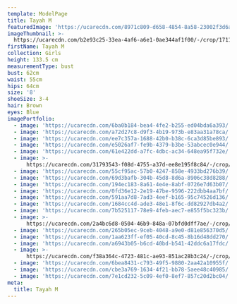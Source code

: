 ```yaml
---
template: ModelPage
title: Tayah M
featuredImage: 'https://ucarecdn.com/8971c809-d658-4854-8a58-23002f3d6a92/'
imageThumbnail: >-
  https://ucarecdn.com/b2e93c25-33ea-4af6-a6e1-0ae344af1f00/-/crop/1711x1909/0,0/-/preview/
firstName: Tayah M
collection: Girls
height: 133.5 cm
measurementType: bust
bust: 62cm
waist: 55cm
hips: 64cm
size: '8'
shoeSize: 3-4
hair: Brown
eyes: Blue
imagePortfolio:
  - image: 'https://ucarecdn.com/6ba0b184-bea4-4fe2-b255-ed04bda6a393/'
  - image: 'https://ucarecdn.com/a72d27c8-d9f3-4b19-973b-e83aa31a78ca/'
  - image: 'https://ucarecdn.com/ee7c357a-1688-42b0-b38c-6ca3d85be893/'
  - image: 'https://ucarecdn.com/e5026af7-fe9b-4379-b3be-53abcec0e944/'
  - image: 'https://ucarecdn.com/61e422dd-a7fc-4dbc-ac34-648ea95f732e/'
  - image: >-
      https://ucarecdn.com/31793543-f08d-4755-a37d-ee8e195f8c84/-/crop/1632x2260/0,0/-/preview/
  - image: 'https://ucarecdn.com/55cf95ac-57b0-4247-858e-4933bd276b39/'
  - image: 'https://ucarecdn.com/69d3bafb-304b-45d8-8d6a-8906c38d8288/'
  - image: 'https://ucarecdn.com/194ec183-8a61-4e4e-8abf-0726e7d63b07/'
  - image: 'https://ucarecdn.com/0fd36e12-2e19-47be-9596-222dbb4aa7bf/'
  - image: 'https://ucarecdn.com/591aa7d8-7ad3-4eef-b165-95c74526d136/'
  - image: 'https://ucarecdn.com/1684cc4d-ade3-48e1-8f6c-dd82927db4a2/'
  - image: 'https://ucarecdn.com/7b525117-78e9-4feb-aec7-e855f5bc323b/'
  - image: >-
      https://ucarecdn.com/2a4bc6d8-0504-46b9-848a-07bfd0dff7ae/-/crop/1633x2260/0,0/-/preview/
  - image: 'https://ucarecdn.com/265b05ec-9ceb-4048-a9e0-d81e856370d5/'
  - image: 'https://ucarecdn.com/1aa623ff-ef05-40cd-8c45-8b16d48dd270/'
  - image: 'https://ucarecdn.com/a6943b05-b6cd-40bd-b541-42ddc6a17fdc/'
  - image: >-
      https://ucarecdn.com/f38a364c-4723-481c-ae93-851ac28b3c24/-/crop/2449x1466/0,0/-/preview/
  - image: 'https://ucarecdn.com/6bea8431-c793-49f5-9880-2aa42a10955f/'
  - image: 'https://ucarecdn.com/cbe3a769-1634-4f21-bb78-5aee48c40985/'
  - image: 'https://ucarecdn.com/7e1cd232-5c09-4ef0-8ef7-857c20d2bc04/'
meta:
  title: Tayah M
---
```


